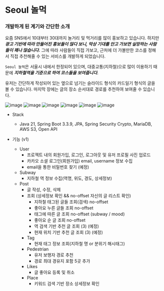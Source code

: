 # Seoul 놀먹

### 개발하게 된 계기와 간단한 소개
요즘 SNS에서 10대부터 30대까지 놀거리 및 먹거리를 많이 홍보하고 있습니다. 하지만 ***광고 기반에 따라 만들어진 홍보들이 많다 보니, 막상 기대를 안고 가보면 실망하는 사람들이 꽤나 많습니다.*** 그에 따라 사람들이 직접 가보고, 근처에 더 가볼만한 코스를 정해서 직접 추천해줄 수 있는 서비스를 개발하게 되었습니다.

`Seoul 놀먹`은 서울시 내에서 한정되어 있으며, 대중교통(지하철)으로 많이 이용하기 때문에 ***지하철역을 기준으로 하여 코스들을 보여줍니다.***

유저는 간단하게 작성되어 있는 옆으로 넘기는 슬라이드 형식의 카드일기 형식의 글을 볼 수 있습니다. 마지막 장에는 글의 장소 순서대로 경로를 추천하여 보여줄 수 있습니다.


![image](https://github.com/user-attachments/assets/086b8ddf-dad4-43b8-97e1-31db3385c387) <!-- 로그인 화면   -->
![image](https://github.com/user-attachments/assets/b2afda80-e524-45da-98a2-f7dd9ec60d8f) <!-- 글 상세 보기 화면 -->
![image](https://github.com/user-attachments/assets/17849ad2-ee12-47de-bbf8-d89ebe297964) <!-- 지하철역 검색 -->
![image](https://github.com/user-attachments/assets/1aeaa11e-667f-4935-91be-af39769c055a) <!-- 검색 & 위치기반 추천 -->
![image](https://github.com/user-attachments/assets/21101888-7e89-4d3b-950e-b1febfe1facc) <!-- 내 정보 -->
![image](https://github.com/user-attachments/assets/2fe0553f-900b-40bc-b6ac-c46301a1166f) <!-- 아키텍쳐 v1  -->

- Stack
  - Java 21, Spring Boot 3.3.9, JPA, Spring Security Crypto, MariaDB, AWS S3, Open API

- 기능 (v1)
  - User
    - 프로젝트 내의 회원가입, 로그인, 로그아웃 및 유저 프로필 사진 업로드
    - 카카오 소셜 로그인(회원가입) email, username 정보 수집
    - email을 통한 비밀번호 찾기 (예정)
  - Subway
    - 지하철 역 정보 수집(역명, 위도, 경도, 상세정보)
  - Post
    - 글 작성, 수정, 삭제
    - 조회 (상세정보 확인 && no-offset 자신의 글 리스트 확인)
      - 지하철 태그된 글들 조회(검색) no-offset
      - 좋아요 누른 글들 조회 no-offset
      - 태그에 따른 글 조회 no-offset (subway / mood)
      - 좋아요 순 글 조회 no-offset
      - 역 검색 기반 추천 글 조회 (3) (예정)
      - 현재 위치 기반 추천 글 조회 (3) (예정)
    - Tag
      - 현재 태그 정보 조회(지하철 명 or 분위기 해시태그)
    - Pedestrian
      - 유저 보행자 경로 추천
      - 경로 최대 경유지 포함 5곳 추가
    - Likes
      - 글 좋아요 등록 및 취소
    - Place
      - 키워드 검색 기반 장소 상세정보 확인

